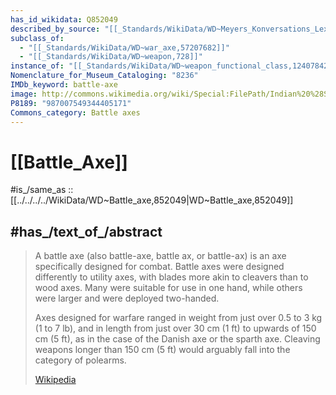 ```yaml
---
has_id_wikidata: Q852049
described_by_source: "[[_Standards/WikiData/WD~Meyers_Konversations_Lexikon,_4th_edition_(1885_1890),19219752]]"
subclass_of:
  - "[[_Standards/WikiData/WD~war_axe,57207682]]"
  - "[[_Standards/WikiData/WD~weapon,728]]"
instance_of: "[[_Standards/WikiData/WD~weapon_functional_class,124078422]]"
Nomenclature_for_Museum_Cataloging: "8236"
IMDb_keyword: battle-axe
image: http://commons.wikimedia.org/wiki/Special:FilePath/Indian%20%28Sind%29%20tabar%202.jpg
P8189: "987007549344405171"
Commons_category: Battle axes
---
```


# [[Battle_Axe]] 

#is_/same_as :: [[../../../../WikiData/WD~Battle_axe,852049|WD~Battle_axe,852049]] 

## #has_/text_of_/abstract 

> A battle axe (also battle-axe, battle ax, or battle-ax) is an axe specifically designed for combat. 
> Battle axes were designed differently to utility axes, with blades 
> more akin to cleavers than to wood axes. 
> Many were suitable for use in one hand, 
> while others were larger and were deployed two-handed.
>
> Axes designed for warfare ranged in weight from just over 0.5 to 3 kg (1 to 7 lb), 
> and in length from just over 30 cm (1 ft) to upwards of 150 cm (5 ft), 
> as in the case of the Danish axe or the sparth axe. 
> Cleaving weapons longer than 150 cm (5 ft) would arguably fall into the category of polearms.
>
> [Wikipedia](https://en.wikipedia.org/wiki/Battle%20axe) 

